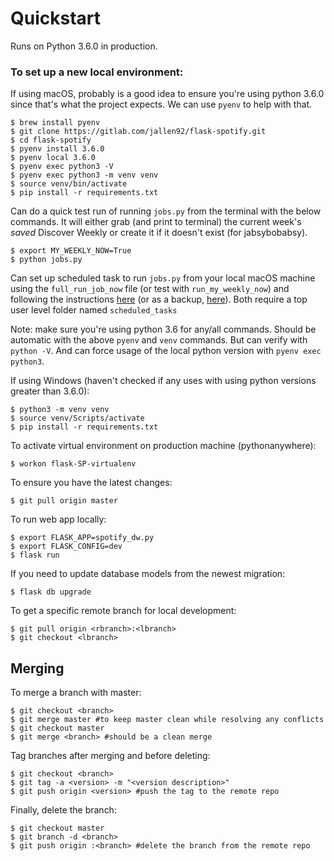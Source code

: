 # Quickstart

Runs on Python 3.6.0 in production.

### To set up a new local environment:

If using macOS, probably is a good idea to ensure you're using python 3.6.0 since that's what the project expects. We can use `pyenv` to help with that.

```
$ brew install pyenv
$ git clone https://gitlab.com/jallen92/flask-spotify.git
$ cd flask-spotify
$ pyenv install 3.6.0
$ pyenv local 3.6.0
$ pyenv exec python3 -V
$ pyenv exec python3 -m venv venv
$ source venv/bin/activate
$ pip install -r requirements.txt
```

Can do a quick test run of running `jobs.py` from the terminal with the below commands. It will either grab (and print to terminal) the current week's *saved* Discover Weekly or create it if it doesn't exist (for jabsybobabsy).

```
$ export MY_WEEKLY_NOW=True
$ python jobs.py
```

Can set up scheduled task to run `jobs.py` from your local macOS machine using the `full_run_job_now` file (or test with `run_my_weekly_now`) and following the instructions [here](https://medium.com/analytics-vidhya/effortlessly-automate-your-python-scripts-cd295697dff6) (or as a backup, [here](https://martechwithme.com/schedule-python-scripts-windows-mac/)). Both require a top user level folder named `scheduled_tasks`

Note: make sure you're using python 3.6 for any/all commands. Should be automatic with the above `pyenv` and `venv` commands. But can verify with `python -V`. And can force usage of the local python version with `pyenv exec python3`.

If using Windows (haven't checked if any uses with using python versions greater than 3.6.0):

```
$ python3 -m venv venv
$ source venv/Scripts/activate
$ pip install -r requirements.txt
```

To activate virtual environment on production machine (pythonanywhere):
```
$ workon flask-SP-virtualenv
```

To ensure you have the latest changes:
```
$ git pull origin master
```

To run web app locally:
```
$ export FLASK_APP=spotify_dw.py
$ export FLASK_CONFIG=dev
$ flask run
```

If you need to update database models from the newest migration:
```
$ flask db upgrade
```

To get a specific remote branch for local development:
```
$ git pull origin <rbranch>:<lbranch>
$ git checkout <lbranch>
```

## Merging

To merge a branch with master:
```
$ git checkout <branch>
$ git merge master #to keep master clean while resolving any conflicts
$ git checkout master
$ git merge <branch> #should be a clean merge
```

Tag branches after merging and before deleting:
```
$ git checkout <branch>
$ git tag -a <version> -m "<version description>"
$ git push origin <version> #push the tag to the remote repo
```

Finally, delete the branch:
```
$ git checkout master
$ git branch -d <branch>
$ git push origin :<branch> #delete the branch from the remote repo
```
